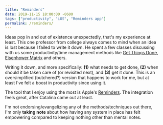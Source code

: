 ```yaml
---
title: "Reminders"
date: 2019-11-15 18:00:00 -0600
tags: ["productivity", "iOS", "Reminders app"]
permalink: /reminders/
---
```


Ideas pop in and out of existence unexpectedly, that's my experience at least. This one professor from college always comes to mind when an idea is lost because I failed to write it down. He spent a few classes discussing with us some productivity/time management methods like [Get Things Done](https://gettingthingsdone.com/), [Eisenhower Matrix](https://www.eisenhower.me/eisenhower-matrix/) and others.

Writing it down, and more specifically: **(1)** what needs to get done, **(2)** when should it be taken care of (or revisited next), and **(3)** get it done. This is an oversimplified (butchered?) version that happens to work for me, but at least I've felt a boost in productivity since using it.

The tool that I enjoy using the most is Apple's [Reminders](https://support.apple.com/en-us/HT205890). The integration feels great, after Catalina came out at least.

I'm not endorsing/evangelizing any of the methods/techniques out there, I'm only **taking note** about how having any system in place has felt empowering compared to keeping nothing other than mental notes.
